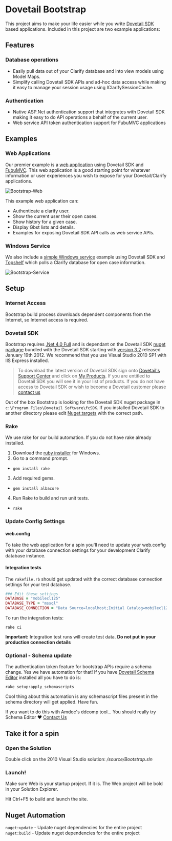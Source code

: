 Dovetail Bootstrap
==================

This project aims to make your life easier while you write [Dovetail SDK](http://www.dovetailsoftware.com/dovetail-sdk) based applications. Included in this project are two example applications:

Features
--------

### Database operations

* Easily pull data out of your Clarify database and into view models using Model Maps.
* Simplify calling Dovetail SDK APIs and ad-hoc data access while making it easy to manage your session usage using IClarifySessionCache.

### Authentication

* Native ASP.Net authentication support that integrates with Dovetail SDK making it easy to do API operations a behalf of the current user.
* Web service API token authentication support for FubuMVC applications

Examples 
--------

### Web Applications
Our premier example is a [web application](https://github.com/DovetailSoftware/dovetail-bootstrap/tree/master/source/Web) using Dovetail SDK and [FubuMVC](http://mvc.fubu-project.org/). This web application is a good starting point for whatever information or user experiences you wish to expose for your Dovetail/Clarify applications.

![Bootstrap-Web](http://f.cl.ly/items/1g2w0M272r1W240O061V/Image%202012-09-13%20at%202.02.46%20PM.png)

This example web application can: 

* Authenticate a clarify user.
* Show the current user their open cases.
* Show history for a given case.
* Display Gbst lists and details.
* Examples for exposing Dovetail SDK API calls as web service APIs.

### Windows Service 

We also include a [simple Windows service](https://github.com/DovetailSoftware/dovetail-bootstrap/tree/master/source/Service) example using Dovetail SDK and [Topshelf](http://topshelf-project.com/) which polls a Clarify database for open case information.

![Bootstrap-Service](http://cl.ly/JQOJ/Image%202012-09-13%20at%202.08.52%20PM.png)

Setup
----

### Internet Access

Bootstrap build process downloads dependent components from the Internet, so Internet access is required. 

### Dovetail SDK 

Bootstrap requires [.Net 4.0 Full](http://www.microsoft.com/download/en/details.aspx?id=17718) and is dependant on the Dovetail SDK [nuget package](http://nuget.org) bundled with the Dovetail SDK starting with [version 3.2](http://support.dovetailsoftware.com/selfservice/products/show/Dovetail%20SDK) released January 19th 2012. We recommend that you use Visual Studio 2010 SP1 with IIS Express installed.

> To download the latest version of Dovetail SDK sign onto [Dovetail's Support Center](http://support.dovetailsoftware.com/selfservice/resources) and click on [My Products](
http://support.dovetailsoftware.com/selfservice/products/owned). If you are entitled to Dovetail SDK you will see it in your list of products. If you do not have access to Dovetail SDK or wish to become a Dovetail customer please [contact us](mailto:support@dovetailsoftware.com)

Out of the box Bootstrap is looking for the Dovetail SDK nuget package in ```c:\Program Files\Dovetail Software\fcSDK```. If you installed Dovetail SDK to another directory please edit [Nuget.targets](https://github.com/DovetailSoftware/dovetail-bootstrap/blob/master/source/.nuget/NuGet.targets) with the correct path.

### Rake

We use rake for our build automation. If you do not have rake already installed. 

1. Download the [ruby installer](http://rubyinstaller.org/downloads/ "I recommend 1.9.3") for Windows.
2. Go to a command prompt.
 * ```gem install rake```

3. Add required gems.
 * ```gem install albacore```

4. Run Rake to build and run unit tests.
 * ```rake```

### Update Config Settings

#### web.config 

To take the web application for a spin you'll need to update your web.config with your database connection settings for your development Clarify database instance. 

#### Integration tests

The ```rakefile.rb``` should get updated with the correct database connection settings for your test database. 

```rb
### Edit these settings 
DATABASE = "mobilecl125"
DATABASE_TYPE = "mssql"
DATABASE_CONNECTION = "Data Source=localhost;Initial Catalog=mobilecl125;User Id=sa;Password=sa"
```

To run the integration tests:

```rake ci```

**Important:** Integration test runs will create test data. **Do not put in your production connection details**

### Optional - Schema update

The authentication token feature for bootstrap APIs require a schema change. Yes we have automation for that! If you have [Dovetail Schema Editor](http://www.dovetailsoftware.com/dovetail-schema-editor) installed all you have to do is:

```rake setup:apply_schemascripts```

Cool thing about this automation is any schemascript files present in the schema directory will get applied. Have fun.

If you want to do this with Amdoc's ddcomp tool... You should really try Schema Editor :heart: [Contact Us](mailto::support@dovetailsoftware.com)

## Take it for a spin

### Open the Solution

Double click on the 2010 Visual Studio solution: _/source/Bootstrap.sln_

### Launch!

Make sure Web is your startup project. If it is. The Web project will be bold in your Solution Explorer.

Hit Ctrl+F5 to build and launch the site.

## Nuget Automation

```nuget:update``` - Update nuget dependencies for the entire project
```nuget:build``` - Update nuget dependencies for the entire project

